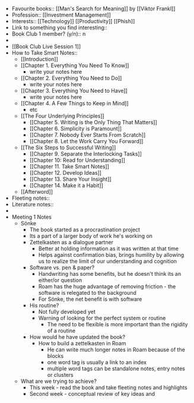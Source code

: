 - Favourite books:: [[Man's Search for Meaning]] by [[Viktor Frankl]]
- Profession:: [[Investment Management]]
- Interests:: [[Technology]] [[Productivity]] [[Phish]]
- Link to something you find interesting::
- Book Club 1 member? (y/n):: n
- 
- [[Book Club Live Session 1]]
- How to Take Smart Notes::
    - [[Introduction]]
    - [[Chapter 1. Everything You Need To Know]]
        - write your notes here 
    - [[Chapter 2. Everything You Need to Do]]
        - write your notes here 
    - [[Chapter 3. Everything You Need to Have]]
        - write your notes here 
    - [[Chapter 4. A Few Things to Keep in Mind]]
        - etc 
    - [[The Four Underlying Principles]]
        - [[Chapter 5. Writing is the Only Thing That Matters]]
        - [[Chapter 6. Simplicity is Paramount]]
        - [[Chapter 7. Nobody Ever Starts From Scratch]]
        - [[Chapter 8. Let the Work Carry You Forward]]
    - [[The Six Steps to Successful Writing]]
        - [[Chapter 9. Separate the Interlocking Tasks]]
        - [[Chapter 10: Read for Understanding]]
        - [[Chapter 11. Take Smart Notes]]
        - [[Chapter 12. Develop Ideas]]  
        - [[Chapter 13. Share Your Insight]]
        - [[Chapter 14. Make it a Habit]]
    - [[Afterword]]
- Fleeting notes:: 
- Literature notes::
- 
- Meeting 1 Notes
    - Sönke
        - The book started as a procrastination project
        - Its a part of a larger body of work he's working on
        - Zettelkasten as a dialogue partner
            - Better at holding information as it was written at that time
            - Helps against confirmation bias, brings humility by allowing us to realize the limit of our understanding and cognition
        - Software vs. pen & paper?
            - Handwriting has some benefits, but he doesn't think its an either/or question
            - Roam has the huge advantage of removing friction - the software is relegated to the background
            - For Sönke, the net benefit is with software
        - His routine?
            - Not fully developed yet
            - Warning of looking for the perfect system or routine
                - The need to be flexible is more important than the rigidity of a routine
        - How would he have updated the book?
            - How to build a zettelkasten in Roam
                - He can write much longer notes in Roam because of the blocks
                - one word tag is usually a link to an index
                - multiple word tags can be standalone notes, entry notes or clusters
    - What are we trying to achieve?
        - This week - read the book and take fleeting notes and highlights
        - Second week - conceptual review of key ideas and
